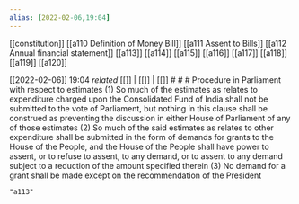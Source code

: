```yaml
---
alias: [2022-02-06,19:04]
---
```

[[constitution]] [[a110 Definition of Money Bill]] [[a111 Assent to Bills]] [[a112 Annual financial statement]] [[a113]] [[a114]] [[a115]] [[a116]] [[a117]] [[a118]] [[a119]]  [[a120]]

[[2022-02-06]] 19:04 _related_ [[]] | [[]] | [[]] # # #
Procedure in Parliament with respect to estimates
(1) So much of the estimates as relates to expenditure charged upon the Consolidated Fund of India shall not be submitted to the vote of Parliament, but nothing in this clause shall be construed as preventing the discussion in either House of Parliament of any of those estimates
(2) So much of the said estimates as relates to other expenditure shall be submitted in the form of demands for grants to the House of the People, and the House of the People shall have power to assent, or to refuse to assent, to any demand, or to assent to any demand subject to a reduction of the amount specified therein
(3) No demand for a grant shall be made except on the recommendation of the President
```query
"a113"
```